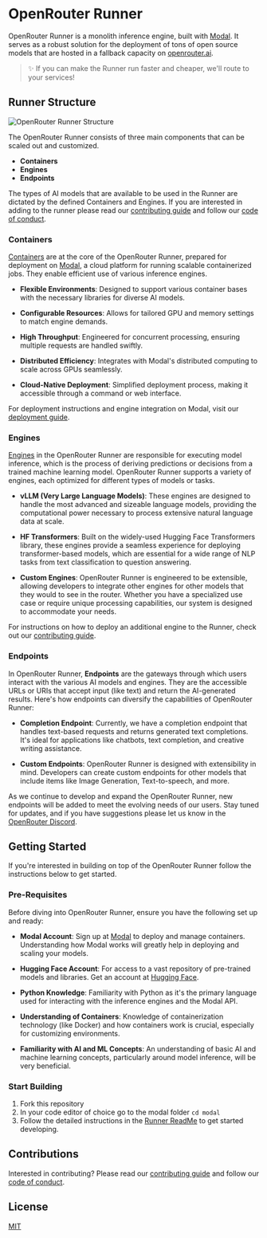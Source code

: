 # OpenRouter Runner

OpenRouter Runner is a monolith inference engine, built with [Modal](https://modal.com/). It serves as a robust solution for the deployment of tons of open source models that are hosted in a fallback capacity on [openrouter.ai](https://openrouter.ai).

> ✨ If you can make the Runner run faster and cheaper, we'll route to your services!

## Runner Structure

![OpenRouter Runner Structure](https://i.imgur.com/taN5BbH.png)

The OpenRouter Runner consists of three main components that can be scaled out and customized.
- **Containers** 
- **Engines**
- **Endpoints** 

The types of AI models that are available to be used in the Runner are dictated by the defined Containers and Engines. If you are interested in adding to the runner please read our [contributing guide](./.github/CONTRIBUTING.md) and follow our [code of conduct](./.github/CODE_OF_CONDUCT.md).

### Containers

[Containers](https://cloud.google.com/learn/what-are-containers) are at the core of the OpenRouter Runner, prepared for deployment on [Modal](https://modal.com/), a cloud platform for running scalable containerized jobs. They enable efficient use of various inference engines.

- **Flexible Environments**: Designed to support various container bases with the necessary libraries for diverse AI models.

- **Configurable Resources**: Allows for tailored GPU and memory settings to match engine demands.

- **High Throughput**: Engineered for concurrent processing, ensuring multiple requests are handled swiftly.

- **Distributed Efficiency**: Integrates with Modal's distributed computing to scale across GPUs seamlessly.

- **Cloud-Native Deployment**: Simplified deployment process, making it accessible through a command or web interface.

For deployment instructions and engine integration on Modal, visit our [deployment guide](./modal/runner/README.md).


### Engines

[Engines](https://www.autoblocks.ai/glossary/inference-engine) in the OpenRouter Runner are responsible for executing model inference, which is the process of deriving predictions or decisions from a trained machine learning model. OpenRouter Runner supports a variety of engines, each optimized for different types of models or tasks.

- **vLLM (Very Large Language Models)**: These engines are designed to handle the most advanced and sizeable language models, providing the computational power necessary to process extensive natural language data at scale.

- **HF Transformers**: Built on the widely-used Hugging Face Transformers library, these engines provide a seamless experience for deploying transformer-based models, which are essential for a wide range of NLP tasks from text classification to question answering.

- **Custom Engines**: OpenRouter Runner is engineered to be extensible, allowing developers to integrate other engines for other models that they would to see in the router. Whether you have a specialized use case or require unique processing capabilities, our system is designed to accommodate your needs.

For instructions on how to deploy an additional engine to the Runner, check out our [contributing guide](./.github/CONTRIBUTING.md).

### Endpoints

In OpenRouter Runner, **Endpoints** are the gateways through which users interact with the various AI models and engines. They are the accessible URLs or URIs that accept input (like text) and return the AI-generated results. Here's how endpoints can diversify the capabilities of OpenRouter Runner:

- **Completion Endpoint**: Currently, we have a completion endpoint that handles text-based requests and returns generated text completions. It's ideal for applications like chatbots, text completion, and creative writing assistance.

- **Custom Endpoints**: OpenRouter Runner is designed with extensibility in mind. Developers can create custom endpoints for other models that include items like Image Generation, Text-to-speech, and more.

As we continue to develop and expand the OpenRouter Runner, new endpoints will be added to meet the evolving needs of our users. Stay tuned for updates, and if you have suggestions please let us know in the [OpenRouter Discord](https://discord.com/channels/1091220969173028894/1107397803266818229).


## Getting Started

If you're interested in building on top of the OpenRouter Runner follow the instructions below to get started.

### Pre-Requisites

Before diving into OpenRouter Runner, ensure you have the following set up and ready:

- **Modal Account**: Sign up at [Modal](https://modal.com/) to deploy and manage containers. Understanding how Modal works will greatly help in deploying and scaling your models.
  
- **Hugging Face Account**: For access to a vast repository of pre-trained models and libraries. Get an account at [Hugging Face](https://huggingface.co/).
  
- **Python Knowledge**: Familiarity with Python as it's the primary language used for interacting with the inference engines and the Modal API.
  
- **Understanding of Containers**: Knowledge of containerization technology (like Docker) and how containers work is crucial, especially for customizing environments.
  
- **Familiarity with AI and ML Concepts**: An understanding of basic AI and machine learning concepts, particularly around model inference, will be very beneficial.

### Start Building

1. Fork this repository
2. In your code editor of choice go to the modal folder
    `cd modal`
3. Follow the detailed instructions in the [Runner ReadMe](./modal/runner/README.md) to get started developing.

## Contributions

Interested in contributing? Please read our [contributing guide](./.github/CONTRIBUTING.md) and follow our [code of conduct](./.github/CODE_OF_CONDUCT.md).

## License

[MIT](./LICENSE)
